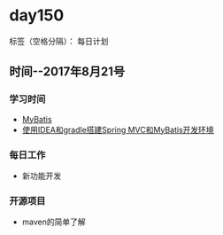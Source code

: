 # day150

标签（空格分隔）： 每日计划


## 时间--2017年8月21号


### 学习时间<br>
* [MyBatis][1]
* [使用IDEA和gradle搭建Spring MVC和MyBatis开发环境][2]

### 每日工作<br>
* 新功能开发

### 开源项目
* maven的简单了解

  [1]: https://zh.wikipedia.org/wiki/MyBatis
  [2]: http://wenzhiquan.github.io/2016/04/12/idea_gradle_ssm/

